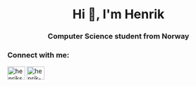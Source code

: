 <h1 align="center">Hi 👋, I'm Henrik</h1>
<h3 align="center">Computer Science student from Norway</h3>

<h3 align="left">Connect with me:</h3>
<p align="left">
<a href="https://twitter.com/henrikskog01" target="blank"><img align="center" src="https://raw.githubusercontent.com/rahuldkjain/github-profile-readme-generator/master/src/images/icons/Social/twitter.svg" alt="henrikskog01" height="30" width="40" /></a>
<a href="https://linkedin.com/in/henrik-skog" target="blank"><img align="center" src="https://raw.githubusercontent.com/rahuldkjain/github-profile-readme-generator/master/src/images/icons/Social/linked-in-alt.svg" alt="henrik-skog" height="30" width="40" /></a>
</p>
<!-- 

## Profile counter


![counter](https://enfuel38hketwwr.m.pipedream.net)
 -->
<!--
**henrikskog/henrikskog** is a ✨ _special_ ✨ repository because its `README.md` (this file) appears on your GitHub profile.

Here are some ideas to get you started:

- 🔭 I’m currently working on ...
- 🌱 I’m currently learning ...
- 👯 I’m looking to collaborate on ...
- 🤔 I’m looking for help with ...
- 💬 Ask me about ...
- 📫 How to reach me: ...
- 😄 Pronouns: ...
- ⚡ Fun fact: ...
-->
